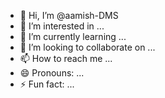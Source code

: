 - 👋 Hi, I’m @aamish-DMS
- 👀 I’m interested in ...
- 🌱 I’m currently learning ...
- 💞️ I’m looking to collaborate on ...
- 📫 How to reach me ...
- 😄 Pronouns: ...
- ⚡ Fun fact: ...

<!---
aamish-DMS/aamish-DMS is a ✨ special ✨ repository because its `README.md` (this file) appears on your GitHub profile.
You can click the Preview link to take a look at your changes.
--->
